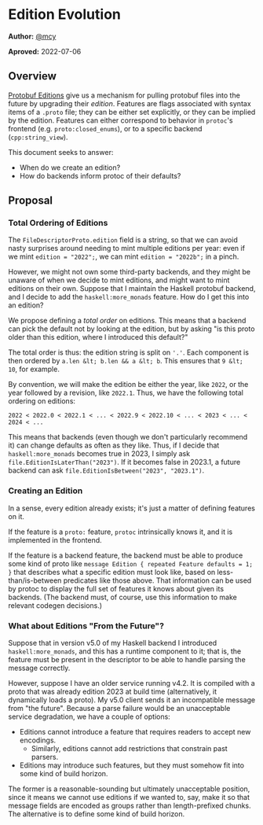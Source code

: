 # Edition Evolution

**Author:** [@mcy](https://github.com/mcy)

**Aproved:** 2022-07-06

## Overview

[Protobuf Editions](what-are-protobuf-editions.md) give us a mechanism for
pulling protobuf files into the future by upgrading their *edition*. Features
are flags associated with syntax items of a `.proto` file; they can be either
set explicitly, or they can be implied by the edition. Features can either
correspond to behavior in `protoc`'s frontend (e.g. `proto:closed_enums`), or to
a specific backend (`cpp:string_view`).

This document seeks to answer:

*   When do we create an edition?
*   How do backends inform protoc of their defaults?

## Proposal

### Total Ordering of Editions

The `FileDescriptorProto.edition` field is a string, so that we can avoid nasty
surprises around needing to mint multiple editions per year: even if we mint
`edition = "2022";`, we can mint `edition = "2022b";` in a pinch.

However, we might not own some third-party backends, and they might be unaware
of when we decide to mint editions, and might want to mint editions on their
own. Suppose that I maintain the Haskell protobuf backend, and I decide to add
the `haskell:more_monads` feature. How do I get this into an edition?

We propose defining a *total order* on editions. This means that a backend can
pick the default not by looking at the edition, but by asking "is this proto
older than this edition, where I introduced this default?"

The total order is thus: the edition string is split on `'.'`. Each component is
then ordered by `a.len &lt; b.len && a &lt; b`. This ensures that `9 &lt; 10`,
for example.

By convention, we will make the edition be either the year, like `2022`, or the
year followed by a revision, like `2022.1`. Thus, we have the following total
ordering on editions:

```
2022 < 2022.0 < 2022.1 < ... < 2022.9 < 2022.10 < ... < 2023 < ... < 2024 < ...
```

This means that backends (even though we don't particularly recommend it) can
change defaults as often as they like. Thus, if I decide that
`haskell:more_monads` becomes true in 2023, I simply ask
`file.EditionIsLaterThan("2023")`. If it becomes false in 2023.1, a future
backend can ask `file.EditionIsBetween("2023", "2023.1")`.

### Creating an Edition

In a sense, every edition already exists; it's just a matter of defining
features on it.

If the feature is a `proto:` feature, `protoc` intrinsically knows it, and it is
implemented in the frontend.

If the feature is a backend feature, the backend must be able to produce some
kind of proto like `message Edition { repeated Feature defaults = 1; }` that
describes what a specific edition must look like, based on less-than/is-between
predicates like those above. That information can be used by protoc to display
the full set of features it knows about given its backends. (The backend must,
of course, use this information to make relevant codegen decisions.)

### What about Editions "From the Future"?

Suppose that in version v5.0 of my Haskell backend I introduced
`haskell:more_monads`, and this has a runtime component to it; that is, the
feature must be present in the descriptor to be able to handle parsing the
message correctly.

However, suppose I have an older service running v4.2. It is compiled with a
proto that was already edition 2023 at build time (alternatively, it dynamically
loads a proto). My v5.0 client sends it an incompatible message from "the
future". Because a parse failure would be an unacceptable service degradation,
we have a couple of options:

*   Editions cannot introduce a feature that requires readers to accept new
    encodings.
    *   Similarly, editions cannot add restrictions that constrain past parsers.
*   Editions may introduce such features, but they must somehow fit into some
    kind of build horizon.

The former is a reasonable-sounding but ultimately unacceptable position, since
it means we cannot use editions if we wanted to, say, make it so that message
fields are encoded as groups rather than length-prefixed chunks. The alternative
is to define some kind of build horizon.